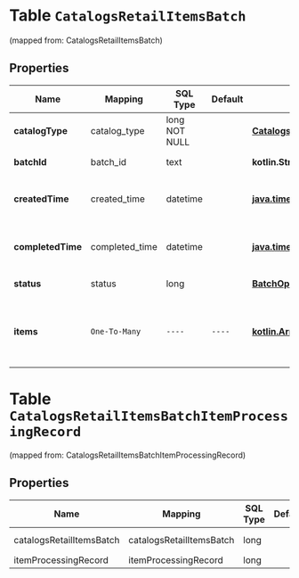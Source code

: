 
# Table `CatalogsRetailItemsBatch`
(mapped from: CatalogsRetailItemsBatch)

## Properties
Name | Mapping | SQL Type | Default | Type | Description | Notes
---- | ------- | -------- | ------- | ---- | ----------- | -----
**catalogType** | catalog_type | long NOT NULL |  | [**CatalogsType**](CatalogsType.md) |  |  [foreignkey]
**batchId** | batch_id | text |  | **kotlin.String** | Id of the catalogs items batch |  [optional]
**createdTime** | created_time | datetime |  | [**java.time.LocalDateTime**](java.time.LocalDateTime.md) | Time of the batch creation: YYYY-MM-DD&#39;T&#39;hh:mm:ssTZD |  [optional] [readonly]
**completedTime** | completed_time | datetime |  | [**java.time.LocalDateTime**](java.time.LocalDateTime.md) | Time of the batch completion: YYYY-MM-DD&#39;T&#39;hh:mm:ssTZD |  [optional] [readonly]
**status** | status | long |  | [**BatchOperationStatus**](BatchOperationStatus.md) |  |  [optional] [foreignkey]
**items** | `One-To-Many` | `----` | `----`  | [**kotlin.Array&lt;ItemProcessingRecord&gt;**](ItemProcessingRecord.md) | Array with the catalogs items processing records part of the catalogs items batch |  [optional]







# **Table `CatalogsRetailItemsBatchItemProcessingRecord`**
(mapped from: CatalogsRetailItemsBatchItemProcessingRecord)

## Properties
Name | Mapping | SQL Type | Default | Type | Description | Notes
---- | ------- | -------- | ------- | ---- | ----------- | -----
catalogsRetailItemsBatch | catalogsRetailItemsBatch | long | | kotlin.Long | Primary Key | *one*
itemProcessingRecord | itemProcessingRecord | long | | kotlin.Long | Foreign Key | *many*



